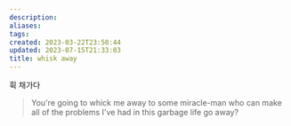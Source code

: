 ```yaml
---
description:
aliases: 
tags: 
created: 2023-03-22T23:50:44
updated: 2023-07-15T21:33:03
title: whisk away
---
```

휙 채가다

> You're going to whick me away to some miracle-man who can make all of the problems I've had in this garbage life go away?

